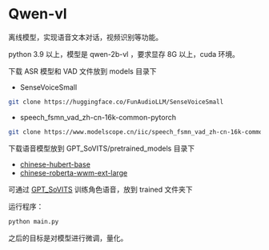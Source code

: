 # Qwen-vl
离线模型，实现语音文本对话，视频识别等功能。

python 3.9 以上，模型是 qwen-2b-vl ，要求显存 8G 以上，cuda 环境。  
  

下载 ASR 模型和 VAD 文件放到 models 目录下
- SenseVoiceSmall
``` sh
git clone https://huggingface.co/FunAudioLLM/SenseVoiceSmall
```
- speech_fsmn_vad_zh-cn-16k-common-pytorch
``` sh
git clone https://www.modelscope.cn/iic/speech_fsmn_vad_zh-cn-16k-common-pytorch.git
```

下载语音模型放到 GPT_SoVITS/pretrained_models 目录下
- [chinese-hubert-base](https://huggingface.co/Gelel/chinese-hubert-base/tree/main)
- [chinese-roberta-wwm-ext-large](https://huggingface.co/Gelel/chinese-roberta-wwm-ext-large/tree/main)

    
可通过 [GPT_SoVITS](https://github.com/RVC-Boss/GPT-SoVITS/tree/main) 训练角色语音，放到 trained 文件夹下  
  
运行程序：
```bash
python main.py
```
之后的目标是对模型进行微调，量化。
